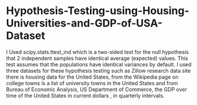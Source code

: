 # Hypothesis-Testing-using-Housing-Universities-and-GDP-of-USA-Dataset
I Used scipy.stats.ttest_ind which is a two-sided test for the null hypothesis that 2 independent samples have identical average (expected) values. This test assumes that the populations have identical variances by default. I used three datasets for these hypothesis testing such as Zillow research data site there is housing data for the United States, from the Wikipedia page on college towns is a list of university towns in the United States and from Bureau of Economic Analysis, US Department of Commerce, the GDP over time of the United States in current dollars , in quarterly intervals.
